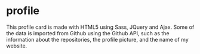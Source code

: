 # profile

This profile card is made with HTML5 using Sass, JQuery and Ajax. Some of the data is imported from Github using the Github API, such as the information about the repositories, the profile picture, and the name of my website.
